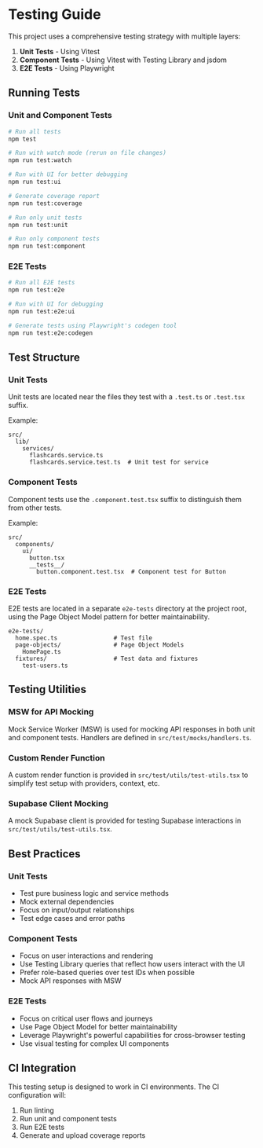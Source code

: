 # Testing Guide

This project uses a comprehensive testing strategy with multiple layers:

1. **Unit Tests** - Using Vitest
2. **Component Tests** - Using Vitest with Testing Library and jsdom
3. **E2E Tests** - Using Playwright

## Running Tests

### Unit and Component Tests

```bash
# Run all tests
npm test

# Run with watch mode (rerun on file changes)
npm run test:watch

# Run with UI for better debugging
npm run test:ui

# Generate coverage report
npm run test:coverage

# Run only unit tests
npm run test:unit

# Run only component tests
npm run test:component
```

### E2E Tests

```bash
# Run all E2E tests
npm run test:e2e

# Run with UI for debugging
npm run test:e2e:ui

# Generate tests using Playwright's codegen tool
npm run test:e2e:codegen
```

## Test Structure

### Unit Tests

Unit tests are located near the files they test with a `.test.ts` or `.test.tsx` suffix.

Example:

```
src/
  lib/
    services/
      flashcards.service.ts
      flashcards.service.test.ts  # Unit test for service
```

### Component Tests

Component tests use the `.component.test.tsx` suffix to distinguish them from other tests.

Example:

```
src/
  components/
    ui/
      button.tsx
      __tests__/
        button.component.test.tsx  # Component test for Button
```

### E2E Tests

E2E tests are located in a separate `e2e-tests` directory at the project root, using the Page Object Model pattern for better maintainability.

```
e2e-tests/
  home.spec.ts                # Test file
  page-objects/               # Page Object Models
    HomePage.ts
  fixtures/                   # Test data and fixtures
    test-users.ts
```

## Testing Utilities

### MSW for API Mocking

Mock Service Worker (MSW) is used for mocking API responses in both unit and component tests. Handlers are defined in `src/test/mocks/handlers.ts`.

### Custom Render Function

A custom render function is provided in `src/test/utils/test-utils.tsx` to simplify test setup with providers, context, etc.

### Supabase Client Mocking

A mock Supabase client is provided for testing Supabase interactions in `src/test/utils/test-utils.tsx`.

## Best Practices

### Unit Tests

- Test pure business logic and service methods
- Mock external dependencies
- Focus on input/output relationships
- Test edge cases and error paths

### Component Tests

- Focus on user interactions and rendering
- Use Testing Library queries that reflect how users interact with the UI
- Prefer role-based queries over test IDs when possible
- Mock API responses with MSW

### E2E Tests

- Focus on critical user flows and journeys
- Use Page Object Model for better maintainability
- Leverage Playwright's powerful capabilities for cross-browser testing
- Use visual testing for complex UI components

## CI Integration

This testing setup is designed to work in CI environments. The CI configuration will:

1. Run linting
2. Run unit and component tests
3. Run E2E tests
4. Generate and upload coverage reports

